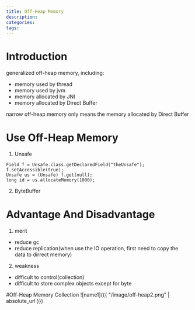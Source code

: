 ```yaml
---
title: Off-Heap Memory
description: 
categories:
tags:
---
```


# Introduction
generalized off-heap memory, including:

- memory used by thread
- memory used by jvm
- memory allocated by JNI
- memory allocated by Direct Buffer

narrow off-heap memory only means the memory allocated by Direct Buffer

# Use Off-Heap Memory
1. Unsafe
```
Field f = Unsafe.class.getDeclaredField("theUnsafe");
f.setAccessible(true);
Unsafe us = (Unsafe) f.get(null);
long id = us.allocateMemory(1000);
```

2. ByteBuffer

# Advantage And Disadvantage
1. merit
- reduce gc
- reduce replication(when use the IO operation, first need to copy the data to dirrect memory)

2. weakness
- difficult to control(collection)
- difficult to store complex objects except for byte

#Off-Heap Memory Collection
![name1]({{ "/image/off-heap2.png" | absolute_url }})